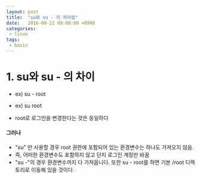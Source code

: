 ```yaml
---
layout: post
title:  "su와 su - 의 차이점"
date:   2016-08-22 09:00:00 +0900
categories:
 - linux
tags: 
 - basic
---
```


# 1. su와 su - 의 차이
- ex) su - root
- ex) su root

- root로 로그인을 변경한다는 것은 동일하다

#### 그러나 

- "su" 만 사용할 경우 root 권한에 포함되어 있는 환경변수는 하나도 가져오지 않음. 
- 즉, 어떠한 환경변수도 포함하지 않고 단지 로그인 계정만 바꿈
- "su -"의 경우 환경변수까지 다 가져옵니다. 또한 su - root를 하면 기본 /root 디렉토리로 이동해 있을 것이다.

 

